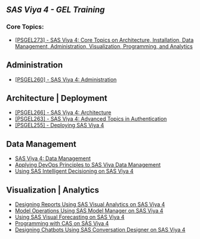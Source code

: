 ## _SAS Viya 4 - GEL Training_

### Core Topics:
- [[PSGEL273] - SAS Viya 4: Core Topics on Architecture, Installation, Data Management, Administration, Visualization, Programming, and Analytics](https://eduvle.sas.com/course/view.php?id=1977)

## Administration
- [[PSGEL260] - SAS Viya 4: Administration](https://eduvle.sas.com/course/view.php?id=1974)­­­­­

## Architecture | Deployment
- [[PSGEL266] - SAS Viya 4: Architecture](https://eduvle.sas.com/course/view.php?id=1980)
- [[PSGEL263] - SAS Viya 4: Advanced Topics in Authentication](https://eduvle.sas.com/course/view.php?id=1981)
- [[PSGEL255] - Deploying SAS Viya 4](https://eduvle.sas.com/course/view.php?id=1968)

## Data Management
- [SAS Viya 4: Data Management](https://eduvle.sas.com/course/view.php?id=1975)
- [Applying DevOps Principles to SAS Viya Data Management](https://eduvle.sas.com/course/view.php?id=1982)
- [Using SAS Intelligent Decisioning on SAS Viya 4](https://eduvle.sas.com/course/view.php?id=1978&section=1)

## Visualization | Analytics
- [Designing Reports Using SAS Visual Analytics on SAS Viya 4](https://eduvle.sas.com/course/view.php?id=1971)
- [Model Operations Using SAS Model Manager on SAS Viya 4](https://eduvle.sas.com/course/view.php?id=1973)
- [Using SAS Visual Forecasting on SAS Viya 4](https://eduvle.sas.com/course/view.php?id=1976)
- [Programming with CAS on SAS Viya 4](https://eduvle.sas.com/course/view.php?id=1979)
- [Designing Chatbots Using SAS Conversation Designer on SAS Viya 4](https://eduvle.sas.com/course/view.php?id=1983)
